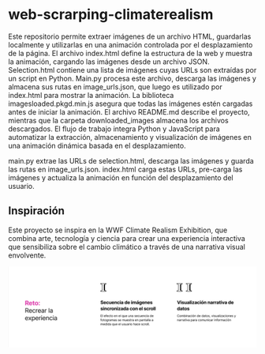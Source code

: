 # web-scrarping-climaterealism

Este repositorio permite extraer imágenes de un archivo HTML, guardarlas localmente y utilizarlas en una animación controlada por el desplazamiento de la página. El archivo index.html define la estructura de la web y muestra la animación, cargando las imágenes desde un archivo JSON. Selection.html contiene una lista de imágenes cuyas URLs son extraídas por un script en Python. Main.py procesa este archivo, descarga las imágenes y almacena sus rutas en image_urls.json, que luego es utilizado por index.html para mostrar la animación. La biblioteca imagesloaded.pkgd.min.js asegura que todas las imágenes estén cargadas antes de iniciar la animación. El archivo README.md describe el proyecto, mientras que la carpeta downloaded_images almacena los archivos descargados. El flujo de trabajo integra Python y JavaScript para automatizar la extracción, almacenamiento y visualización de imágenes en una animación dinámica basada en el desplazamiento.

main.py extrae las URLs de selection.html, descarga las imágenes y guarda las rutas en image_urls.json.
index.html carga estas URLs, pre-carga las imágenes y actualiza la animación en función del desplazamiento del usuario.

## Inspiración 

Este proyecto se inspira en la WWF Climate Realism Exhibition, que combina arte, tecnología y ciencia para crear una experiencia interactiva que sensibiliza sobre el cambio climático a través de una narrativa visual envolvente.

![Reto: recrear la experiencia de WWF Climate Realism Exhibition](reto.png)